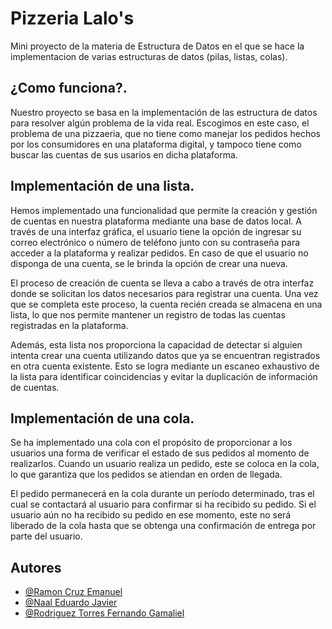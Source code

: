 
# Pizzeria Lalo's

Mini proyecto de la materia de Estructura de Datos en el que se hace la implementacion de varias estructuras de datos (pilas, listas, colas).




## ¿Como funciona?.

Nuestro proyecto se basa en la implementación de las estructura de datos para resolver algún problema de la vida real. Escogimos en este caso, el problema de una pizzaeria, que no tiene como manejar los pedidos hechos por los consumidores en una plataforma digital, y tampoco tiene como buscar las cuentas de sus usarios en dicha plataforma.

## Implementación de una lista.

Hemos implementado una funcionalidad que permite la creación y gestión de cuentas en nuestra plataforma mediante una base de datos local. A través de una interfaz gráfica, el usuario tiene la opción de ingresar su correo electrónico o número de teléfono junto con su contraseña para acceder a la plataforma y realizar pedidos. En caso de que el usuario no disponga de una cuenta, se le brinda la opción de crear una nueva.

El proceso de creación de cuenta se lleva a cabo a través de otra interfaz donde se solicitan los datos necesarios para registrar una cuenta. Una vez que se completa este proceso, la cuenta recién creada se almacena en una lista, lo que nos permite mantener un registro de todas las cuentas registradas en la plataforma.

Además, esta lista nos proporciona la capacidad de detectar si alguien intenta crear una cuenta utilizando datos que ya se encuentran registrados en otra cuenta existente. Esto se logra mediante un escaneo exhaustivo de la lista para identificar coincidencias y evitar la duplicación de información de cuentas.

## Implementación de una cola.

Se ha implementado una cola con el propósito de proporcionar a los usuarios una forma de verificar el estado de sus pedidos al momento de realizarlos. Cuando un usuario realiza un pedido, este se coloca en la cola, lo que garantiza que los pedidos se atiendan en orden de llegada. 

El pedido permanecerá en la cola durante un período determinado, tras el cual se contactará al usuario para confirmar si ha recibido su pedido. Si el usuario aún no ha recibido su pedido en ese momento, este no será liberado de la cola hasta que se obtenga una confirmación de entrega por parte del usuario.
## Autores

- [@Ramon Cruz Emanuel](https://github.com/RamonCruzEmanuel)
- [@Naal Eduardo Javier](https://github.com/EduardoNaal)
- [@Rodriguez Torres Fernando Gamaliel](https://github.com/Xeoz24)
